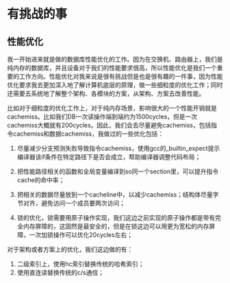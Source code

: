 #  有挑战的事



##  性能优化

​	我一开始进来就是做的数据库性能优化的工作。因为在交换机、路由器上，我们是纯内存的数据库，并且设备对于我们的性能要求很高，所以性能优化是我们一个重要的工作方向。性能优化对我来说是很有挑战但是也是很有趣的一件事，因为性能优化要求我去更加深入地了解计算机底层的原理，做一些细粒度的优化工作；同时还需要去系统地了解整个架构、各模块的方案，从架构、方案去改善性能。

​	比如对于细粒度的优化工作上，对于纯内存场景，影响很大的一个性能开销就是cachemiss。比如我们DB一次读操作端到端约为1500cycles，但是一次cachemiss大概就有200cycles。因此，我们会去尽量避免cachemiss，包括指令cachemiss和数据cachemiss，我做过的一些优化包括：

1. 尽量减少分支预测失败导致指令cachemiss，使用gcc的_builtin_expect提示编译器该if条件在特定路径下是否会成立，帮助编译器调整代码布局；

2. 把性能路径相关的函数和全局变量编译到so同一个section里，可以提升指令cache的命中率；

3. 把相关的数据尽量放到一个cacheline中，以减少cachemiss；结构体尽量字节对齐，避免访问一个成员要两次访问；

4. 锁的优化，锁需要用原子操作实现，我们这边之前实现的原子操作都是带有完全内存屏障的，这固然是最安全的，但是在锁这边可以用更为宽松的内存屏障，一次加锁操作可以优化20cycles左右；

对于架构或者方案上的优化，我们这边做的有：

1. 二级索引上，使用hc索引替换传统的哈希索引；
2. 使用直连读替换传统的c/s通信；

